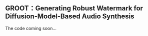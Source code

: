 ## GROOT：Generating Robust Watermark for Diffusion-Model-Based Audio Synthesis

The code coming soon...
